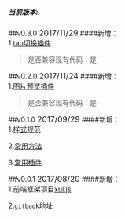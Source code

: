 ##### 当前版本: <span class="version"></span>

##v0.3.0  <span style="font-size: 16px;">2017/11/29</span>
####新增：     
1.[tab切换插件](../plugins/tabChange.md)
>是否兼容现有代码：是

##v0.2.0  <span style="font-size: 16px;">2017/11/24</span>
####新增：     
1.[图片预览插件](../plugins/imgShow.md)
>是否兼容现有代码：是

##v0.1.0  <span style="font-size: 16px;">2017/09/29</span>
####新增：     
1.[样式规范](../styles/README.md)

2.[常用方法](../methods/README.md)

3.[常用插件](../plugins/README.md)

##v0.0.1  <span style="font-size: 16px;">2017/08/20</span>
####新增：     
1.前端框架项目[xui.js](../README.md)

2.[`gitbook`地址](https://www.gitbook.com/@jarveniv/dashboard)


<link rel="stylesheet" type="text/css" href="../assets/xui.css">
<script type="text/javascript" src="../assets/xui.js"></script>
<script>
	document.querySelector('.version').innerHTML = xu.version;
</script>

